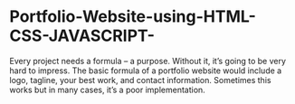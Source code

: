 # Portfolio-Website-using-HTML-CSS-JAVASCRIPT-
Every project needs a formula – a purpose. Without it, it’s going to be very hard to impress. The basic formula of a portfolio website would include a logo, tagline, your best work, and contact information. Sometimes this works but in many cases, it’s a poor implementation.
